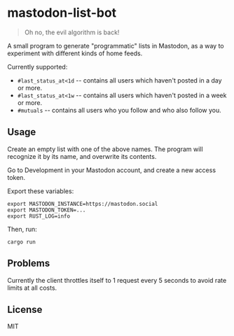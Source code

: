 # mastodon-list-bot

> Oh no, the evil algorithm is back!

A small program to generate "programmatic" lists in Mastodon, as a way to
experiment with different kinds of home feeds.

Currently supported:

* `#last_status_at<1d` -- contains all users which haven't posted in a day or more.
* `#last_status_at<1w` -- contains all users which haven't posted in a week or more.
* `#mutuals` -- contains all users who you follow and who also follow you.

## Usage

Create an empty list with one of the above names. The program will recognize it
by its name, and overwrite its contents.

Go to Development in your Mastodon account, and create a new access token.

Export these variables:

```
export MASTODON_INSTANCE=https://mastodon.social
export MASTODON_TOKEN=...
export RUST_LOG=info
```

Then, run:

```
cargo run
```

## Problems

Currently the client throttles itself to 1 request every 5 seconds to avoid
rate limits at all costs.

## License

MIT
